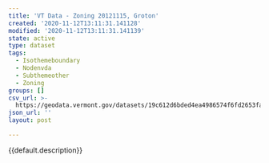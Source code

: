 ```yaml
---
title: 'VT Data - Zoning 20121115, Groton'
created: '2020-11-12T13:11:31.141128'
modified: '2020-11-12T13:11:31.141139'
state: active
type: dataset
tags:
  - Isothemeboundary
  - Nodenvda
  - Subthemeother
  - Zoning
groups: []
csv_url: >-
  https://geodata.vermont.gov/datasets/19c612d6bded4ea4986574f6fd2653fa_0.csv?outSR=%7B%22latestWkid%22%3A3857%2C%22wkid%22%3A102100%7D
json_url: ''
layout: post

---
```

{{default.description}}

